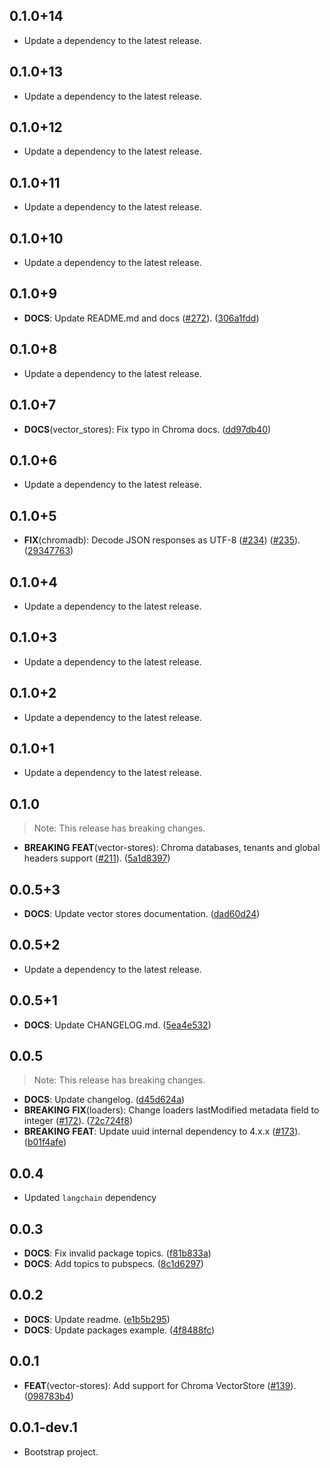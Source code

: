 ## 0.1.0+14

 - Update a dependency to the latest release.

## 0.1.0+13

 - Update a dependency to the latest release.

## 0.1.0+12

 - Update a dependency to the latest release.

## 0.1.0+11

 - Update a dependency to the latest release.

## 0.1.0+10

 - Update a dependency to the latest release.

## 0.1.0+9

 - **DOCS**: Update README.md and docs ([#272](https://github.com/davidmigloz/langchain_dart/issues/272)). ([306a1fdd](https://github.com/davidmigloz/langchain_dart/commit/306a1fdd6504ef28dc2066953ae575e975ab9025))

## 0.1.0+8

 - Update a dependency to the latest release.

## 0.1.0+7

 - **DOCS**(vector_stores): Fix typo in Chroma docs. ([dd97db40](https://github.com/davidmigloz/langchain_dart/commit/dd97db400892fc42cd4d395ace93a40b313247c1))

## 0.1.0+6

 - Update a dependency to the latest release.

## 0.1.0+5

 - **FIX**(chromadb): Decode JSON responses as UTF-8 ([#234](https://github.com/davidmigloz/langchain_dart/issues/234)) ([#235](https://github.com/davidmigloz/langchain_dart/issues/235)). ([29347763](https://github.com/davidmigloz/langchain_dart/commit/29347763fe04cb7c9199e33c643dbc585de0a7b8))

## 0.1.0+4

 - Update a dependency to the latest release.

## 0.1.0+3

 - Update a dependency to the latest release.

## 0.1.0+2

 - Update a dependency to the latest release.

## 0.1.0+1

 - Update a dependency to the latest release.

## 0.1.0

> Note: This release has breaking changes.

 - **BREAKING** **FEAT**(vector-stores): Chroma databases, tenants and global headers support ([#211](https://github.com/davidmigloz/langchain_dart/issues/211)). ([5a1d8397](https://github.com/davidmigloz/langchain_dart/commit/5a1d83971c78849f7185a674ffff527e0348511d))

## 0.0.5+3

 - **DOCS**: Update vector stores documentation. ([dad60d24](https://github.com/davidmigloz/langchain_dart/commit/dad60d247fac157f2980f73c14ac88e9a0894fba))

## 0.0.5+2

 - Update a dependency to the latest release.

## 0.0.5+1

 - **DOCS**: Update CHANGELOG.md. ([5ea4e532](https://github.com/davidmigloz/langchain_dart/commit/5ea4e5326e706a52d157284a281eb881e05117c5))

## 0.0.5

> Note: This release has breaking changes.

 - **DOCS**: Update changelog. ([d45d624a](https://github.com/davidmigloz/langchain_dart/commit/d45d624a0ba12e53c4e78a29750cad30d66c61c5))
 - **BREAKING** **FIX**(loaders): Change loaders lastModified metadata field to integer ([#172](https://github.com/davidmigloz/langchain_dart/issues/172)). ([72c724f8](https://github.com/davidmigloz/langchain_dart/commit/72c724f8a716e27b4a807b70bcbbafdd9feb0a18))
 - **BREAKING** **FEAT**: Update uuid internal dependency to 4.x.x ([#173](https://github.com/davidmigloz/langchain_dart/issues/173)). ([b01f4afe](https://github.com/davidmigloz/langchain_dart/commit/b01f4afea6cfcdf8a0aa6e1b11d3057efa6e5fc0))

## 0.0.4

 - Updated `langchain` dependency

## 0.0.3

 - **DOCS**: Fix invalid package topics. ([f81b833a](https://github.com/davidmigloz/langchain_dart/commit/f81b833aae33e0a945ef4450da12344886224bae))
 - **DOCS**: Add topics to pubspecs. ([8c1d6297](https://github.com/davidmigloz/langchain_dart/commit/8c1d62970710cc326fd5930101918aaf16b18f74))

## 0.0.2

 - **DOCS**: Update readme. ([e1b5b295](https://github.com/davidmigloz/langchain_dart/commit/e1b5b2958bdf2b787c8b49aeeb6690c33c225943))
 - **DOCS**: Update packages example. ([4f8488fc](https://github.com/davidmigloz/langchain_dart/commit/4f8488fcb324e31b9d8dece7d1999333d7982253))

## 0.0.1

 - **FEAT**(vector-stores): Add support for Chroma VectorStore ([#139](https://github.com/davidmigloz/langchain_dart/issues/139)). ([098783b4](https://github.com/davidmigloz/langchain_dart/commit/098783b4895ab30bb61d07355a0b587ff76b9175))

## 0.0.1-dev.1

- Bootstrap project.
